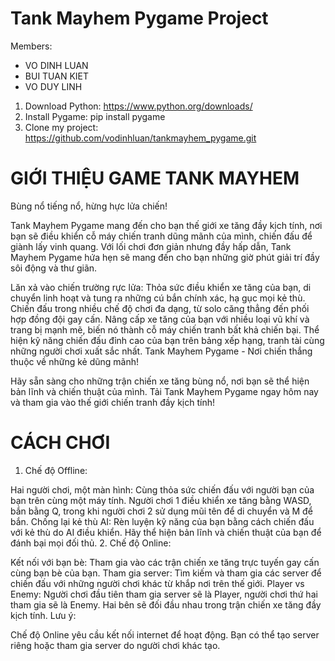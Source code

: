 # Tank Mayhem Pygame Project
Members:
- VO DINH LUAN
- BUI TUAN KIET
- VO DUY LINH
1. Download Python:
https://www.python.org/downloads/
2. Install Pygame:
pip install pygame
3. Clone my project:
https://github.com/vodinhluan/tankmayhem_pygame.git

# GIỚI THIỆU GAME TANK MAYHEM
Bùng nổ tiếng nổ, hừng hực lửa chiến!

Tank Mayhem Pygame mang đến cho bạn thế giới xe tăng đầy kịch tính, nơi bạn sẽ điều khiển cỗ máy chiến tranh dũng mãnh của mình, chiến đấu để giành lấy vinh quang. Với lối chơi đơn giản nhưng đầy hấp dẫn, Tank Mayhem Pygame hứa hẹn sẽ mang đến cho bạn những giờ phút giải trí đầy sôi động và thư giãn.

Lăn xả vào chiến trường rực lửa:
Thỏa sức điều khiển xe tăng của bạn, di chuyển linh hoạt và tung ra những cú bắn chính xác, hạ gục mọi kẻ thù.
Chiến đấu trong nhiều chế độ chơi đa dạng, từ solo căng thẳng đến phối hợp đồng đội gay cấn.
Nâng cấp xe tăng của bạn với nhiều loại vũ khí và trang bị mạnh mẽ, biến nó thành cỗ máy chiến tranh bất khả chiến bại.
Thể hiện kỹ năng chiến đấu đỉnh cao của bạn trên bảng xếp hạng, tranh tài cùng những người chơi xuất sắc nhất.
Tank Mayhem Pygame - Nơi chiến thắng thuộc về những kẻ dũng mãnh!

Hãy sẵn sàng cho những trận chiến xe tăng bùng nổ, nơi bạn sẽ thể hiện bản lĩnh và chiến thuật của mình. Tải Tank Mayhem Pygame ngay hôm nay và tham gia vào thế giới chiến tranh đầy kịch tính!

# CÁCH CHƠI
1. Chế độ Offline:

Hai người chơi, một màn hình: Cùng thỏa sức chiến đấu với người bạn của bạn trên cùng một máy tính. Người chơi 1 điều khiển xe tăng bằng WASD, bắn bằng Q, trong khi người chơi 2 sử dụng mũi tên để di chuyển và M để bắn.
Chống lại kẻ thù AI: Rèn luyện kỹ năng của bạn bằng cách chiến đấu với kẻ thù do AI điều khiển. Hãy thể hiện bản lĩnh và chiến thuật của bạn để đánh bại mọi đối thủ.
2. Chế độ Online:

Kết nối với bạn bè: Tham gia vào các trận chiến xe tăng trực tuyến gay cấn cùng bạn bè của bạn.
Tham gia server: Tìm kiếm và tham gia các server để chiến đấu với những người chơi khác từ khắp nơi trên thế giới.
Player vs Enemy: Người chơi đầu tiên tham gia server sẽ là Player, người chơi thứ hai tham gia sẽ là Enemy. Hai bên sẽ đối đầu nhau trong trận chiến xe tăng đầy kịch tính.
Lưu ý:

Chế độ Online yêu cầu kết nối internet để hoạt động.
Bạn có thể tạo server riêng hoặc tham gia server do người chơi khác tạo.

